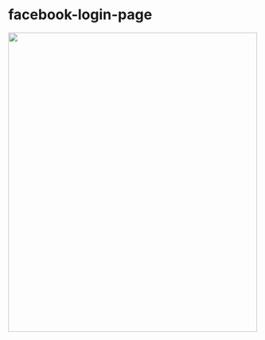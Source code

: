 # facebook-login-page
<!DOCTYPE html>
<html>
<body>



<img src="C:\Users\pooji\OneDrive\Pictures\Screenshots\Screenshot 2024-03-05 201017.png"  width="500" height="600">

</body>
</html>
